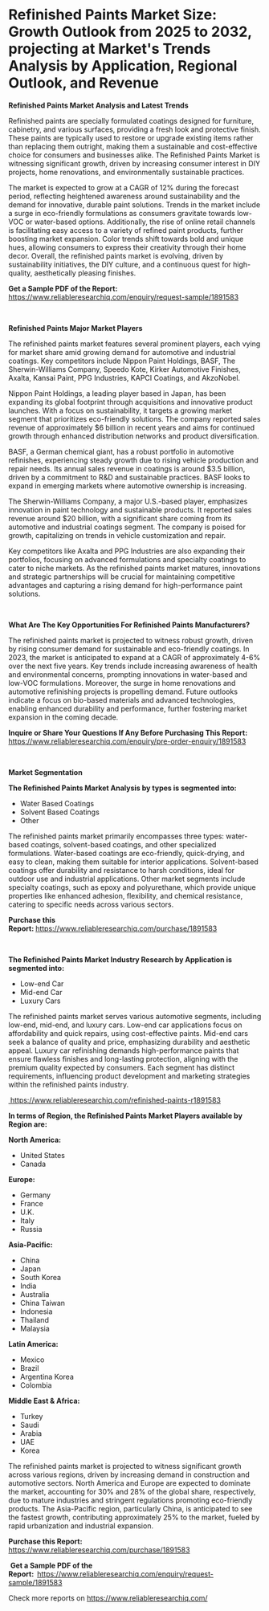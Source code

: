 <p><h1>Refinished Paints Market Size: Growth Outlook from 2025 to 2032, projecting at Market's Trends Analysis by Application, Regional Outlook, and Revenue</h1></p><p><strong>Refinished Paints Market Analysis and Latest Trends</strong></p>
<p><p>Refinished paints are specially formulated coatings designed for furniture, cabinetry, and various surfaces, providing a fresh look and protective finish. These paints are typically used to restore or upgrade existing items rather than replacing them outright, making them a sustainable and cost-effective choice for consumers and businesses alike. The Refinished Paints Market is witnessing significant growth, driven by increasing consumer interest in DIY projects, home renovations, and environmentally sustainable practices. </p><p>The market is expected to grow at a CAGR of 12% during the forecast period, reflecting heightened awareness around sustainability and the demand for innovative, durable paint solutions. Trends in the market include a surge in eco-friendly formulations as consumers gravitate towards low-VOC or water-based options. Additionally, the rise of online retail channels is facilitating easy access to a variety of refined paint products, further boosting market expansion. Color trends shift towards bold and unique hues, allowing consumers to express their creativity through their home decor. Overall, the refinished paints market is evolving, driven by sustainability initiatives, the DIY culture, and a continuous quest for high-quality, aesthetically pleasing finishes.</p></p>
<p><strong>Get a Sample PDF of the Report:&nbsp;</strong> <a href="https://www.reliableresearchiq.com/enquiry/request-sample/1891583?utm_campaign=1082&utm_medium=2&utm_source=Github&utm_content=ia&utm_term=14012025&utm_id=refinished-paints">https://www.reliableresearchiq.com/enquiry/request-sample/1891583</a></p>
<p>&nbsp;</p>
<p><strong>Refinished Paints Major Market Players</strong></p>
<p><p>The refinished paints market features several prominent players, each vying for market share amid growing demand for automotive and industrial coatings. Key competitors include Nippon Paint Holdings, BASF, The Sherwin-Williams Company, Speedo Kote, Kirker Automotive Finishes, Axalta, Kansai Paint, PPG Industries, KAPCI Coatings, and AkzoNobel.</p><p>Nippon Paint Holdings, a leading player based in Japan, has been expanding its global footprint through acquisitions and innovative product launches. With a focus on sustainability, it targets a growing market segment that prioritizes eco-friendly solutions. The company reported sales revenue of approximately $6 billion in recent years and aims for continued growth through enhanced distribution networks and product diversification.</p><p>BASF, a German chemical giant, has a robust portfolio in automotive refinishes, experiencing steady growth due to rising vehicle production and repair needs. Its annual sales revenue in coatings is around $3.5 billion, driven by a commitment to R&D and sustainable practices. BASF looks to expand in emerging markets where automotive ownership is increasing.</p><p>The Sherwin-Williams Company, a major U.S.-based player, emphasizes innovation in paint technology and sustainable products. It reported sales revenue around $20 billion, with a significant share coming from its automotive and industrial coatings segment. The company is poised for growth, capitalizing on trends in vehicle customization and repair.</p><p>Key competitors like Axalta and PPG Industries are also expanding their portfolios, focusing on advanced formulations and specialty coatings to cater to niche markets. As the refinished paints market matures, innovations and strategic partnerships will be crucial for maintaining competitive advantages and capturing a rising demand for high-performance paint solutions.</p></p>
<p>&nbsp;</p>
<p><strong>What Are The Key Opportunities For Refinished Paints Manufacturers?</strong></p>
<p><p>The refinished paints market is projected to witness robust growth, driven by rising consumer demand for sustainable and eco-friendly coatings. In 2023, the market is anticipated to expand at a CAGR of approximately 4-6% over the next five years. Key trends include increasing awareness of health and environmental concerns, prompting innovations in water-based and low-VOC formulations. Moreover, the surge in home renovations and automotive refinishing projects is propelling demand. Future outlooks indicate a focus on bio-based materials and advanced technologies, enabling enhanced durability and performance, further fostering market expansion in the coming decade.</p></p>
<p><strong>Inquire or Share Your Questions If Any Before Purchasing This Report:</strong> <a href="https://www.reliableresearchiq.com/enquiry/pre-order-enquiry/1891583?utm_campaign=1082&utm_medium=2&utm_source=Github&utm_content=ia&utm_term=14012025&utm_id=refinished-paints">https://www.reliableresearchiq.com/enquiry/pre-order-enquiry/1891583</a></p>
<p>&nbsp;</p>
<p><strong>Market Segmentation</strong></p>
<p><strong>The Refinished Paints Market Analysis by types is segmented into:</strong></p>
<p><ul><li>Water Based Coatings</li><li>Solvent Based Coatings</li><li>Other</li></ul></p>
<p><p>The refinished paints market primarily encompasses three types: water-based coatings, solvent-based coatings, and other specialized formulations. Water-based coatings are eco-friendly, quick-drying, and easy to clean, making them suitable for interior applications. Solvent-based coatings offer durability and resistance to harsh conditions, ideal for outdoor use and industrial applications. Other market segments include specialty coatings, such as epoxy and polyurethane, which provide unique properties like enhanced adhesion, flexibility, and chemical resistance, catering to specific needs across various sectors.</p></p>
<p><strong>Purchase this Report:&nbsp;</strong><a href="https://www.reliableresearchiq.com/purchase/1891583?utm_campaign=1082&utm_medium=2&utm_source=Github&utm_content=ia&utm_term=14012025&utm_id=refinished-paints">https://www.reliableresearchiq.com/purchase/1891583</a></p>
<p>&nbsp;</p>
<p><strong>The Refinished Paints Market Industry Research by Application is segmented into:</strong></p>
<p><ul><li>Low-end Car</li><li>Mid-end Car</li><li>Luxury Cars</li></ul></p>
<p><p>The refinished paints market serves various automotive segments, including low-end, mid-end, and luxury cars. Low-end car applications focus on affordability and quick repairs, using cost-effective paints. Mid-end cars seek a balance of quality and price, emphasizing durability and aesthetic appeal. Luxury car refinishing demands high-performance paints that ensure flawless finishes and long-lasting protection, aligning with the premium quality expected by consumers. Each segment has distinct requirements, influencing product development and marketing strategies within the refinished paints industry.</p></p>
<p><a href="https://www.reliableresearchiq.com/refinished-paints-r1891583?utm_campaign=1082&utm_medium=2&utm_source=Github&utm_content=ia&utm_term=14012025&utm_id=refinished-paints">&nbsp;https://www.reliableresearchiq.com/refinished-paints-r1891583</a></p>
<p><strong>In terms of Region, the Refinished Paints Market Players available by Region are:</strong></p>
<p>
    <p> <strong> North America: </strong>
        <ul>
            <li>United States</li>
            <li>Canada</li>
        </ul>
        </p> 
    <p> <strong> Europe: </strong>
        <ul>
            <li>Germany</li>
            <li>France</li>
            <li>U.K.</li>
            <li>Italy</li>
            <li>Russia</li>
        </ul>
        </p> 
    <p> <strong> Asia-Pacific: </strong>
        <ul>
            <li>China</li>
            <li>Japan</li>
            <li>South Korea</li>
            <li>India</li>
            <li>Australia</li>
            <li>China Taiwan</li>
            <li>Indonesia</li>
            <li>Thailand</li>
            <li>Malaysia</li>
        </ul>
        </p> 
    <p> <strong> Latin America: </strong>
        <ul>
            <li>Mexico</li>
            <li>Brazil</li>
            <li>Argentina Korea</li>
            <li>Colombia</li>
        </ul>
        </p> 
    <p> <strong> Middle East & Africa: </strong>
        <ul>
            <li>Turkey</li>
            <li>Saudi</li>
            <li>Arabia</li>
            <li>UAE</li>
            <li>Korea</li>
        </ul>
    </p>
    </p>
<p><p>The refinished paints market is projected to witness significant growth across various regions, driven by increasing demand in construction and automotive sectors. North America and Europe are expected to dominate the market, accounting for 30% and 28% of the global share, respectively, due to mature industries and stringent regulations promoting eco-friendly products. The Asia-Pacific region, particularly China, is anticipated to see the fastest growth, contributing approximately 25% to the market, fueled by rapid urbanization and industrial expansion.</p></p>
<p><strong>Purchase this Report: </strong><a href="https://www.reliableresearchiq.com/purchase/1891583?utm_campaign=1082&utm_medium=2&utm_source=Github&utm_content=ia&utm_term=14012025&utm_id=refinished-paints">https://www.reliableresearchiq.com/purchase/1891583</a></p>
<p>&nbsp;<strong>Get a Sample PDF of the Report:&nbsp;&nbsp;</strong><a href="https://www.reliableresearchiq.com/enquiry/request-sample/1891583?utm_campaign=1082&utm_medium=2&utm_source=Github&utm_content=ia&utm_term=14012025&utm_id=refinished-paints">https://www.reliableresearchiq.com/enquiry/request-sample/1891583</a></p>
<p><strong></strong></p>
<p>Check more reports on <a href="https://www.reliableresearchiq.com/?utm_campaign=1082&utm_medium=2&utm_source=Github&utm_content=ia&utm_term=14012025&utm_id=refinished-paints">https://www.reliableresearchiq.com/</a></p>